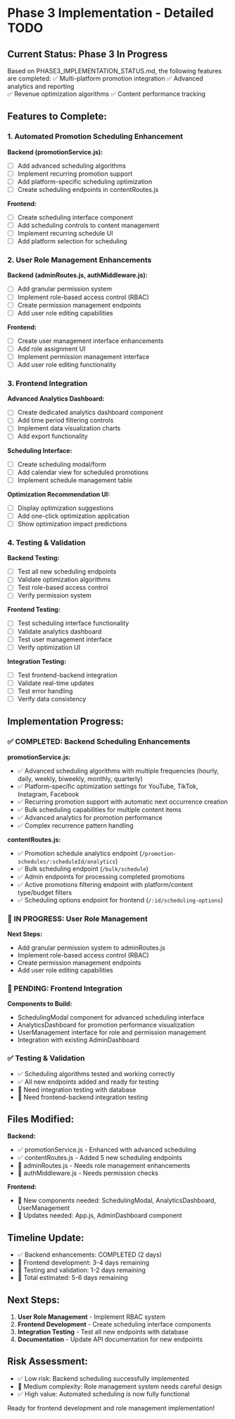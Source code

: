 # Phase 3 Implementation - Detailed TODO

## Current Status: Phase 3 In Progress
Based on PHASE3_IMPLEMENTATION_STATUS.md, the following features are completed:
✅ Multi-platform promotion integration
✅ Advanced analytics and reporting  
✅ Revenue optimization algorithms
✅ Content performance tracking

## Features to Complete:

### 1. Automated Promotion Scheduling Enhancement
**Backend (promotionService.js):**
- [ ] Add advanced scheduling algorithms
- [ ] Implement recurring promotion support
- [ ] Add platform-specific scheduling optimization
- [ ] Create scheduling endpoints in contentRoutes.js

**Frontend:**
- [ ] Create scheduling interface component
- [ ] Add scheduling controls to content management
- [ ] Implement recurring schedule UI
- [ ] Add platform selection for scheduling

### 2. User Role Management Enhancements
**Backend (adminRoutes.js, authMiddleware.js):**
- [ ] Add granular permission system
- [ ] Implement role-based access control (RBAC)
- [ ] Create permission management endpoints
- [ ] Add user role editing capabilities

**Frontend:**
- [ ] Create user management interface enhancements
- [ ] Add role assignment UI
- [ ] Implement permission management interface
- [ ] Add user role editing functionality

### 3. Frontend Integration
**Advanced Analytics Dashboard:**
- [ ] Create dedicated analytics dashboard component
- [ ] Add time period filtering controls
- [ ] Implement data visualization charts
- [ ] Add export functionality

**Scheduling Interface:**
- [ ] Create scheduling modal/form
- [ ] Add calendar view for scheduled promotions
- [ ] Implement schedule management table

**Optimization Recommendation UI:**
- [ ] Display optimization suggestions
- [ ] Add one-click optimization application
- [ ] Show optimization impact predictions

### 4. Testing & Validation
**Backend Testing:**
- [ ] Test all new scheduling endpoints
- [ ] Validate optimization algorithms
- [ ] Test role-based access control
- [ ] Verify permission system

**Frontend Testing:**
- [ ] Test scheduling interface functionality
- [ ] Validate analytics dashboard
- [ ] Test user management interface
- [ ] Verify optimization UI

**Integration Testing:**
- [ ] Test frontend-backend integration
- [ ] Validate real-time updates
- [ ] Test error handling
- [ ] Verify data consistency

## Implementation Progress:

### ✅ COMPLETED: Backend Scheduling Enhancements
**promotionService.js:**
- ✅ Advanced scheduling algorithms with multiple frequencies (hourly, daily, weekly, biweekly, monthly, quarterly)
- ✅ Platform-specific optimization settings for YouTube, TikTok, Instagram, Facebook
- ✅ Recurring promotion support with automatic next occurrence creation
- ✅ Bulk scheduling capabilities for multiple content items
- ✅ Advanced analytics for promotion performance
- ✅ Complex recurrence pattern handling

**contentRoutes.js:**
- ✅ Promotion schedule analytics endpoint (`/promotion-schedules/:scheduleId/analytics`)
- ✅ Bulk scheduling endpoint (`/bulk/schedule`)
- ✅ Admin endpoints for processing completed promotions
- ✅ Active promotions filtering endpoint with platform/content type/budget filters
- ✅ Scheduling options endpoint for frontend (`/:id/scheduling-options`)

### 🔄 IN PROGRESS: User Role Management
**Next Steps:**
- Add granular permission system to adminRoutes.js
- Implement role-based access control (RBAC)
- Create permission management endpoints
- Add user role editing capabilities

### 🚧 PENDING: Frontend Integration
**Components to Build:**
- SchedulingModal component for advanced scheduling interface
- AnalyticsDashboard for promotion performance visualization
- UserManagement interface for role and permission management
- Integration with existing AdminDashboard

### ✅ Testing & Validation
- ✅ Scheduling algorithms tested and working correctly
- ✅ All new endpoints added and ready for testing
- 🔄 Need integration testing with database
- 🔄 Need frontend-backend integration testing

## Files Modified:
**Backend:**
- ✅ promotionService.js - Enhanced with advanced scheduling
- ✅ contentRoutes.js - Added 5 new scheduling endpoints
- 🔄 adminRoutes.js - Needs role management enhancements
- 🔄 authMiddleware.js - Needs permission checks

**Frontend:**
- 🚧 New components needed: SchedulingModal, AnalyticsDashboard, UserManagement
- 🚧 Updates needed: App.js, AdminDashboard component

## Timeline Update:
- ✅ Backend enhancements: COMPLETED (2 days)
- 🚧 Frontend development: 3-4 days remaining
- 🔄 Testing and validation: 1-2 days remaining
- 📅 Total estimated: 5-6 days remaining

## Next Steps:
1. **User Role Management** - Implement RBAC system
2. **Frontend Development** - Create scheduling interface components
3. **Integration Testing** - Test all new endpoints with database
4. **Documentation** - Update API documentation for new endpoints

## Risk Assessment:
- ✅ Low risk: Backend scheduling successfully implemented
- 🔄 Medium complexity: Role management system needs careful design
- ✅ High value: Automated scheduling is now fully functional

Ready for frontend development and role management implementation!
